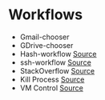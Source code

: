 # Workflows

* Gmail-chooser
* GDrive-chooser
* Hash-workflow [Source](https://github.com/willfarrell/alfred-hash-workflow)
* ssh-workflow [Source](https://github.com/isometry/alfredworkflows/tree/master/net.isometry.alfred.ssh)
* StackOverflow [Source](https://github.com/tzarskyz/Alfred-1)
* Kill Process [Source](https://github.com/ngreenstein/alfred-process-killer)
* VM Control [Source](https://github.com/fniephaus/alfred-vmcontrol)

